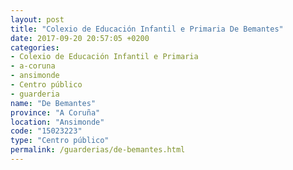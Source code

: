 ```yaml
---
layout: post
title: "Colexio de Educación Infantil e Primaria De Bemantes"
date: 2017-09-20 20:57:05 +0200
categories:
- Colexio de Educación Infantil e Primaria
- a-coruna
- ansimonde
- Centro público
- guarderia
name: "De Bemantes"
province: "A Coruña"
location: "Ansimonde"
code: "15023223"
type: "Centro público"
permalink: /guarderias/de-bemantes.html
---
```

